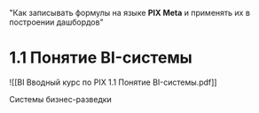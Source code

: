 "Как записывать формулы на языке **PIX Meta** и применять их в построении дашбордов"

# 1.1 Понятие BI-системы


![[BI Вводный курс по PIX 1.1 Понятие BI-системы.pdf]]



Системы бизнес-разведки


